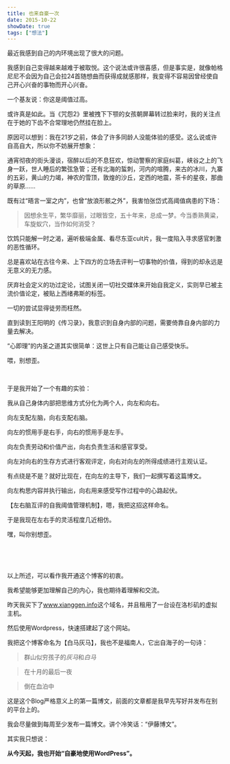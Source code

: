 ```yaml
---
title: 也来自豪一次
date: 2015-10-22
showDate: true
tags: ["想法"]
---
```

最近我感到自己的内环境出现了很大的问题。

我感到自己变得越来越难于被取悦。这个说法或许很喜感，但是事实是，就像帕格尼尼不会因为自己会拉24首随想曲而获得成就感那样，我变得不容易因曾经使自己开心兴奋的事物而开心兴奋。

一个基友说：你这是阈值过高。

或许真是如此。当《咒怨2》里被拽下下颚的女孩朝屏幕转过脸来时，我的关注点在于她的下齿不合常理地仍然挂在脸上。

<!--more-->

原因可以想到：我在21岁之前，体会了许多同龄人没能体验的感受。这么说或许自高自大，所以你不妨展开想象：

通宵彻夜的街头漫谈，宿醉以后的不息狂欢，惊动警察的家庭纠葛，峡谷之上的飞身一跃，世人睡后的繁弦急管；还有北海的蜇刺，河内的喧腾，来古的冰川，九寨的五彩，黄山的力竭，神农的雪顶，敦煌的沙丘，定西的地震，茶卡的星夜，那曲的草原……

既有过“晤言一室之内”，也曾“放浪形骸之外”，我害怕张岱式高阈值病患的下场：
<blockquote>因想余生平，繁华靡丽，过眼皆空，五十年来，总成一梦。今当黍熟黄粱，车旋蚁穴，当作如何消受？</blockquote>
饮鸩只能解一时之渴，遍听极端金属、看尽东亚cult片，我一度陷入寻求感官刺激的恶性循环。

总是喜欢站在古往今来、上下四方的立场去评判一切事物的价值，得到的却永远是无意义的无力感。

厌弃社会定义的功过定论，试图关闭一切社交媒体来开始自我定义，实则早已被主流价值论定，被贴上西绪弗斯的标签。

一切的尝试显得徒劳而枉然。

直到读到王阳明的《传习录》，我意识到自身内部的问题，需要倚靠自身内部的力量去解决。

“心即理”的内圣之道其实很简单：这世上只有自己能让自己感受快乐。

喂，别想歪。

&nbsp;

于是我开始了一个有趣的实验：

我从自己身体内部把思维方式分化为两个人，向左和向右。

向左支配左脑，向右支配右脑。

向左的惯用手是右手，向右的惯用手是左手。

向左负责劳动和价值产出，向右负责生活和感官享受。

向左对向右的生存方式进行客观评定，向右对向左的所得成绩进行主观认证。

有点绕是不是？就好比现在，在向左的主导下，我们一起撰写着这篇博文。

向左构思内容并执行输出，向右用来感受写作过程中的心路起伏。

【左右脑互评的自我阈值管理机制】，嗯，我把这招这样命名。

于是我现在左右手的灵活程度几近相仿。

嘿，叫你别想歪。

&nbsp;

&nbsp;

以上所述，可以看作我开通这个博客的初衷。

我希望能够更加理解自己的内心，我也期待着理解和交流。

昨天我买下了<a href="http://www.xianggen..info">www.xianggen.info</a>这个域名，并且租用了一台设在洛杉矶的虚拟主机。

然后使用Wordpress，快速搭建起了这个网站。

我把这个博客命名为【白马灰马】，我也不是福南人，它出自海子的一句诗：

>群山似穷孩子的<em>灰马</em>和<em>白马</em>

>在十月的最后一夜

>倒在血泊中

这是这个Blog严格意义上的第一篇博文，前面的文章都是我早先写好并发布在别的平台上的。

我会尽量做到每周至少发布一篇博文。讲个冷笑话：“伊藤博文”。

其实我只想说：

<strong>从今天起，我也开始“自豪地使用WordPress”。</strong>

&nbsp;
